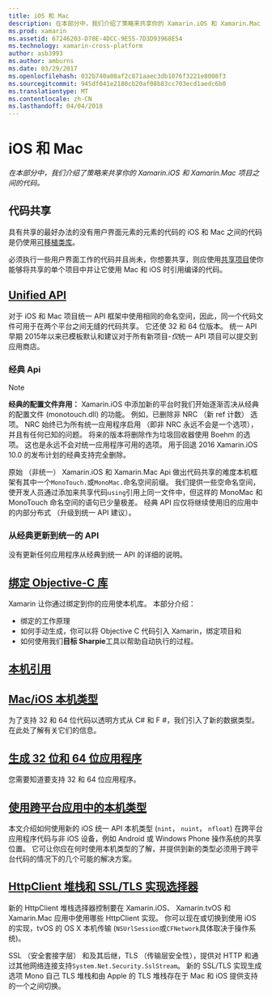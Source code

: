 ```yaml
---
title: iOS 和 Mac
description: 在本部分中，我们介绍了策略来共享你的 Xamarin.iOS 和 Xamarin.Mac 项目之间的代码。
ms.prod: xamarin
ms.assetid: 67246203-D78E-4DCC-9E55-7D3D93968E54
ms.technology: xamarin-cross-platform
author: asb3993
ms.author: amburns
ms.date: 03/29/2017
ms.openlocfilehash: 032b740a08af2c871aaec3db1076f3221e8008f3
ms.sourcegitcommit: 945df041e2180cb20af08b83cc703ecd1aedc6b0
ms.translationtype: MT
ms.contentlocale: zh-CN
ms.lasthandoff: 04/04/2018
---
```

# <a name="ios-and-mac"></a>iOS 和 Mac

_在本部分中，我们介绍了策略来共享你的 Xamarin.iOS 和 Xamarin.Mac 项目之间的代码。_

## <a name="code-sharing"></a>代码共享

具有共享的最好办法的没有用户界面元素的元素的代码的 iOS 和 Mac 之间的代码是仍使用[可移植类库](~/cross-platform/app-fundamentals/pcl.md)。

必须执行一些用户界面工作的代码并且尚未，你想要共享，则应使用[共享项目](~/cross-platform/app-fundamentals/shared-projects.md)使你能够将共享的单个项目中并让它使用 Mac 和 iOS 时引用编译的代码。

##  <a name="unified-apiunifiedindexmd"></a>[Unified API](unified/index.md)

对于 iOS 和 Mac 项目统一 API 框架中使用相同的命名空间，因此，同一个代码文件可用于在两个平台之间无缝的代码共享。 它还使 32 和 64 位版本。 统一 API 早期 2015年以来已模板默认和建议对于所有新项目-*仅*统一 API 项目可以提交到应用商店。

### <a name="classic-apis"></a>经典 Api

> [!NOTE]
> **经典的配置文件弃用：** Xamarin.iOS 中添加新的平台时我们开始逐渐否决从经典的配置文件 (monotouch.dll) 的功能。 例如，已删除非 NRC （新 ref 计数） 选项。 NRC 始终已为所有统一应用程序启用 （即非 NRC 永远不会是一个选项），并且有任何已知的问题。 将来的版本将删除作为垃圾回收器使用 Boehm 的选项。 这也是永远不会对统一应用程序可用的选项。 用于回退 2016 Xamarin.iOS 10.0 的发布计划的经典支持完全删除。

原始 （非统一） Xamarin.iOS 和 Xamarin.Mac Api 做出代码共享的难度本机框架有其中一个`MonoTouch.`或`MonoMac.`命名空间前缀。  我们提供一些空命名空间，使开发人员通过添加来共享代码`using`引用上同一文件中，但这样的 MonoMac 和 MonoTouch 命名空间的语句已少量极差。 经典 API 应仅将继续使用旧的应用中的内部分布式 （升级到统一 API 建议）。


### <a name="updating-from-classic-to-the-unified-api"></a>从经典更新到统一的 API

没有更新任何应用程序从经典到统一 API 的详细的说明。

## <a name="binding-objective-c-librariesbindingindexmd"></a>[绑定 Objective-C 库](binding/index.md)

Xamarin 让你通过绑定到你的应用使本机库。 本部分介绍：

- 绑定的工作原理
- 如何手动生成，你可以将 Objective C 代码引入 Xamarin，绑定项目和
- 如何使用我们**目标 Sharpie**工具以帮助自动执行的过程。

## <a name="native-referencesnative-referencesmd"></a>[本机引用](native-references.md)



##  <a name="macios-native-typesnativetypesmd"></a>[Mac/iOS 本机类型](nativetypes.md)

为了支持 32 和 64 位代码以透明方式从 C# 和 F #，我们引入了新的数据类型。   在此处了解有关它们的信息。

##  <a name="building-32-and-64-bit-apps32-and-64indexmd"></a>[生成 32 位和 64 位应用程序](32-and-64/index.md)

您需要知道要支持 32 和 64 位应用程序。

## <a name="working-with-native-types-in-cross-platform-appsnative-types-cross-platformmd"></a>[使用跨平台应用中的本机类型](native-types-cross-platform.md)

本文介绍如何使用新的 iOS 统一 API 本机类型 (`nint`， `nuint`， `nfloat`) 在跨平台应用程序代码与非 iOS 设备，例如 Android 或 Windows Phone 操作系统的共享位置。
它可让你应在何时使用本机类型的了解，并提供到新的类型必须用于跨平台代码的情况下的几个可能的解决方案。


## <a name="httpclient-stack-and-ssltls-implementation-selectorhttp-stackmd"></a>[HttpClient 堆栈和 SSL/TLS 实现选择器](http-stack.md)

新的 HttpClient 堆栈选择器控制要在 Xamarin.iOS、 Xamarin.tvOS 和 Xamarin.Mac 应用中使用哪些 HttpClient 实现。 你可以现在或切换到使用 iOS 的实现，tvOS 的 OS X 本机传输 (`NSUrlSession`或`CFNetwork`具体取决于操作系统)。

SSL （安全套接字层） 和及其后继，TLS （传输层安全性），提供对 HTTP 和通过其他网络连接支持`System.Net.Security.SslStream`。 新的 SSL/TLS 实现生成选项 Mono 自己 TLS 堆栈和由 Apple 的 TLS 堆栈存在于 Mac 和 iOS 提供支持的一个之间切换。
